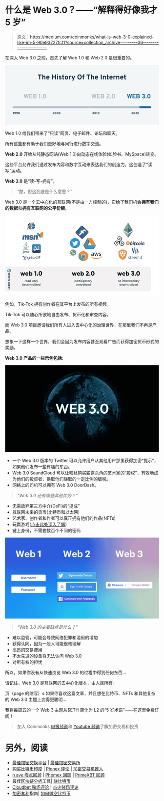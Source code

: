 # 什么是 Web 3.0？——“解释得好像我才 5 岁”

> 原文：<https://medium.com/coinmonks/what-is-web-3-0-explained-like-im-5-90e93727fcf1?source=collection_archive---------36----------------------->

在深入 Web 3.0 之前，首先了解 Web 1.0 和 Web 2.0 是很重要的。

![](img/df79b368503ee4f4ed44617a26f8d403.png)

Web 1.0 给我们带来了“只读”网页、电子邮件、论坛和聊天。

所有这些都有助于我们更好地与同行进行数字交流。

**Web 2.0** 开始从纯静态网站(Web 1.0)向动态在线体验(如脸书、MySpace)转变。

这些平台允许我们通过发布内容和数字互动来表达我们的创造力。这创造了“读写”运动。

**Web 3.0** 是“读-写-拥有”。

> “酷，但这到底是什么意思？”

Web 3.0 是一个去中心化的互联网(不是由一方控制的)，它给了我们机会**拥有我们的数据**和**拥有互联网的公平份额**。

![](img/abedd893e668ca2b8202652186017002.png)

例如，Tik-Tok 拥有创作者在其平台上发布的所有视频。

Tik-Tok 可以随心所欲地自由发布、货币化和审查内容。

而 Web 3.0 项目邀请我们所有人进入去中心化的治理世界，在那里我们不再是产品。

想象一下这样一个世界，我们会因为发布内容甚至观看广告而获得加密货币形式的奖励。

**Web 3.0 产品的一些示例包括:**

![](img/46f3bb02f46be6333f3fa21c91dfb68a.png)

*   一个 Web 3.0 版本的 Twitter 可以允许用户从其他用户那里获得加密“提示”，如果他们发布一些有趣的东西。
*   Web 3.0 SoundCloud 可以让粉丝购买崭露头角的艺术家的“股权”，有效地成为他们的投资者，换取他们赚取的一定比例的版税。
*   网络上的司机可以拥有 Web 3.0 DoorDash。

> *“Web 3.0 还有哪些其他优势？”*

*   无需放弃第三方中介(DeFi)的“提成”
*   互联网未来的货币(比特币和以太网)
*   艺术家、创作者和作者可以真正拥有他们的作品(NFTs)
*   玩赢游戏([点击此处深入了解](https://samfarber.substack.com/p/5-get-paid-to-play-video-games?r=1frabl&s=w&utm_campaign=post&utm_medium=web))
*   链上身份，不需要数百个不同的密码

![](img/4a041bf86e42a5e5724b44754d462b1b.png)

> *“Web 3.0 的主要缺点是什么？”*

*   难以监管，可能会导致网络犯罪和滥用的增加
*   获得认同，因为一般人可能很难理解
*   高昂的交易费用
*   不太先进的设备将无法访问 Web 3.0
*   对所有权的担忧

所以，如果你没有从快速浏览 Web 3.0 的过程中得到任何东西…

请记住，Web 3.0 是互联网的去中心化版本，由人民所有。

页（page 的缩写）s:如果你喜欢这篇文章，并且想在比特币、NFTs 和其他复杂的 Web 3.0 主题上变得更聪明…

我将每周五的一个 Web 3 主题从$ETH 简化为 L2 的“5 岁术语”——在这里免费订阅！

> 加入 Coinmonks [电报频道](https://t.me/coincodecap)和 [Youtube 频道](https://www.youtube.com/c/coinmonks/videos)了解加密交易和投资

# 另外，阅读

*   [最佳加密交换平台](https://coincodecap.com/best-crypto-swap-platforms) | [最佳加密交易所](https://coincodecap.com/crypto-exchange)
*   [购买比特币印度](/coinmonks/buy-bitcoin-in-india-feb50ddfef94) | [Pionex 评论](/coinmonks/pionex-review-exchange-with-crypto-trading-bot-1e459d0191ea) | [加密交易机器人](/coinmonks/crypto-trading-bot-c2ffce8acb2a)
*   [n ave 零点回顾](/coinmonks/ngrave-zero-review-c465cf8307fc) | [Phemex 回顾](/coinmonks/phemex-review-4cfba0b49e28) | [PrimeXBT 回顾](/coinmonks/primexbt-review-88e0815be858)
*   最佳[区块链分析](https://bitquery.io/blog/best-blockchain-analysis-tools-and-software)工具| [赚比特币](/coinmonks/earn-bitcoin-6e8bd3c592d9)
*   [Cloudbet 赌场评论](https://coincodecap.com/cloudbet-casino-review) | [点火赌场评论](https://coincodecap.com/ignition-casino-review)
*   [加密套利](/coinmonks/crypto-arbitrage-guide-how-to-make-money-as-a-beginner-62bfe5c868f6)指南| [如何做空比特币](/coinmonks/how-to-short-bitcoin-568a2d0b4ae5)